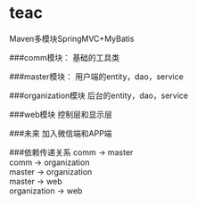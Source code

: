 # teac
Maven多模块SpringMVC+MyBatis

###comm模块：
基础的工具类

###master模块：
用户端的entity，dao，service

###organization模块
后台的entity，dao，service

###web模块
控制层和显示层

###未来
加入微信端和APP端

###依赖传递关系
comm -> master <br/>
comm -> organization <br/>
master -> organization <br/>
master -> web <br/>
organization -> web <br/>
